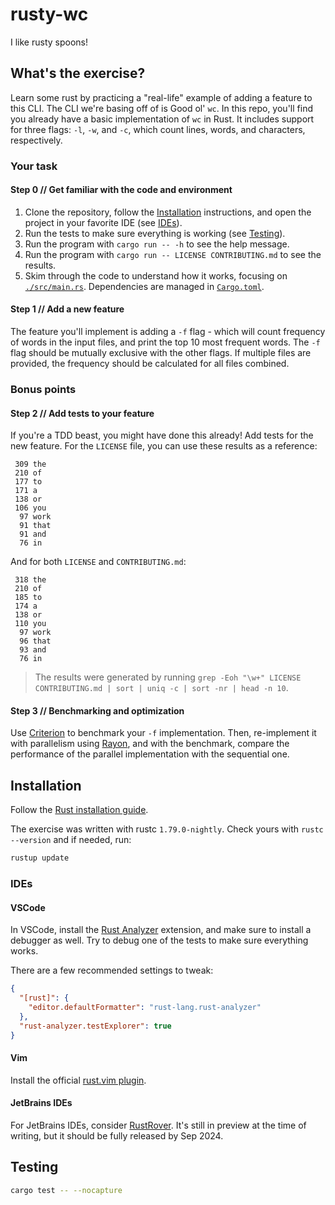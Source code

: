 # rusty-wc

I like rusty spoons!

## What's the exercise?

Learn some rust by practicing a "real-life" example of adding a feature to
this CLI. The CLI we're basing off of is Good ol' `wc`. In this repo, you'll
find you already have a basic implementation of `wc` in Rust. It includes
support for three flags: `-l`, `-w`, and `-c`, which count lines, words, and
characters, respectively.

### Your task

#### Step 0 // Get familiar with the code and environment

1. Clone the repository, follow the [Installation](#installation) instructions,
   and open the project in your favorite IDE (see [IDEs](#ides)).
2. Run the tests to make sure everything is working (see [Testing](#testing)).
3. Run the program with `cargo run -- -h` to see the help message.
4. Run the program with `cargo run -- LICENSE CONTRIBUTING.md` to see the results.
5. Skim through the code to understand how it works, focusing on
   [`./src/main.rs`](./src/main.rs). Dependencies are managed in
   [`Cargo.toml`](./Cargo.toml).

#### Step 1 // Add a new feature

The feature you'll implement is adding a `-f` flag - which will count frequency
of words in the input files, and print the top 10 most frequent words. The `-f`
flag should be mutually exclusive with the other flags. If multiple files are
provided, the frequency should be calculated for all files combined.

### Bonus points

#### Step 2 // Add tests to your feature

If you're a TDD beast, you might have done this already! Add tests for the new
feature. For the `LICENSE` file, you can use these results as a reference:

```text
 309 the
 210 of
 177 to
 171 a
 138 or
 106 you
  97 work
  91 that
  91 and
  76 in
```

And for both `LICENSE` and `CONTRIBUTING.md`:

```text
 318 the
 210 of
 185 to
 174 a
 138 or
 110 you
  97 work
  96 that
  93 and
  76 in
```

> The results were generated by running `grep -Eoh "\w+" LICENSE CONTRIBUTING.md | sort | uniq -c | sort -nr | head -n 10`.

#### Step 3 // Benchmarking and optimization

Use [Criterion](https://github.com/bheisler/criterion.rs) to benchmark your `-f`
implementation. Then, re-implement it with parallelism using
[Rayon](https://github.com/rayon-rs/rayon), and with the benchmark, compare the
performance of the parallel implementation with the sequential one.

## Installation

Follow the [Rust installation guide](https://www.rust-lang.org/tools/install).

The exercise was written with rustc `1.79.0-nightly`. Check yours with
`rustc --version` and if needed, run:

```sh
rustup update
```

### IDEs

#### VSCode

In VSCode, install the
[Rust Analyzer](https://marketplace.visualstudio.com/items?itemName=matklad.rust-analyzer)
extension, and make sure to install a debugger as well. Try to debug one of the
tests to make sure everything works.

There are a few recommended settings to tweak:

```json
{
  "[rust]": {
    "editor.defaultFormatter": "rust-lang.rust-analyzer"
  },
  "rust-analyzer.testExplorer": true
}
```

#### Vim

Install the official [rust.vim plugin](https://github.com/rust-lang/rust.vim).

#### JetBrains IDEs

For JetBrains IDEs, consider [RustRover](https://www.jetbrains.com/rust/). It's
still in preview at the time of writing, but it should be fully released by Sep
2024.

## Testing

```sh
cargo test -- --nocapture
```
